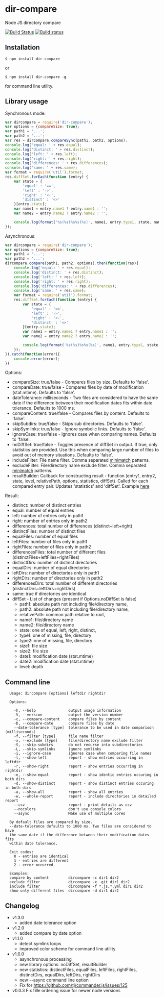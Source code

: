 dir-compare
==========
Node JS directory compare

[![Build Status](https://api.travis-ci.org/gliviu/dir-compare.svg?branch=master)](https://travis-ci.org/gliviu/dir-compare)
[![Build status](https://ci.appveyor.com/api/projects/status/fpnqkr2gfg7pwkxk/branch/master?svg=true)](https://ci.appveyor.com/project/gliviu/dir-compare)

## Installation
```shell
$ npm install dir-compare
```
or
```shell
$ npm install dir-compare -g
```
for command line utility.

## Library usage
Synchronous mode:
```javascript
var dircompare = require('dir-compare');
var options = {compareSize: true};
var path1 = '...';
var path2 = '...';
var res = dircompare.compareSync(path1, path2, options);
console.log('equal: ' + res.equal);
console.log('distinct: ' + res.distinct);
console.log('left: ' + res.left);
console.log('right: ' + res.right);
console.log('differences: ' + res.differences);
console.log('same: ' + res.same);
var format = require('util').format;
res.diffSet.forEach(function (entry) {
    var state = {
        'equal' : '==',
        'left' : '->',
        'right' : '<-',
        'distinct' : '<>'
    }[entry.state];
    var name1 = entry.name1 ? entry.name1 : '';
    var name2 = entry.name2 ? entry.name2 : '';

    console.log(format('%s(%s)%s%s(%s)', name1, entry.type1, state, name2, entry.type2));
});
```
Asynchronous:
```javascript
var dircompare = require('dir-compare');
var options = {compareSize: true};
var path1 = '...';
var path2 = '...';
dircompare.compare(path1, path2, options).then(function(res){
    console.log('equal: ' + res.equal);
    console.log('distinct: ' + res.distinct);
    console.log('left: ' + res.left);
    console.log('right: ' + res.right);
    console.log('differences: ' + res.differences);
    console.log('same: ' + res.same);
    var format = require('util').format;
    res.diffSet.forEach(function (entry) {
        var state = {
            'equal' : '==',
            'left' : '->',
            'right' : '<-',
            'distinct' : '<>'
        }[entry.state];
        var name1 = entry.name1 ? entry.name1 : '';
        var name2 = entry.name2 ? entry.name2 : '';

        console.log(format('%s(%s)%s%s(%s)', name1, entry.type1, state, name2, entry.type2));
    });    
}).catch(function(error){
    console.error(error);
})
```

Options:

* compareSize: true/false - Compares files by size. Defaults to 'false'.
* compareDate: true/false - Compares files by date of modification (stat.mtime). Defaults to 'false'.
* dateTolerance: milliseconds - Two files are considered to have the same date if the difference between their modification dates fits within date tolerance. Defaults to 1000 ms.
* compareContent: true/false - Compares files by content. Defaults to 'false'.
* skipSubdirs: true/false - Skips sub directories. Defaults to 'false'.
* skipSymlinks: true/false - Ignore symbolic links. Defaults to 'false'.
* ignoreCase: true/false - Ignores case when comparing names. Defaults to 'false'.
* noDiffSet: true/false - Toggles presence of diffSet in output. If true, only statistics are provided. Use this when comparing large number of files to avoid out of memory situations. Defaults to 'false'.
* includeFilter: File name filter. Comma separated [minimatch](https://www.npmjs.com/package/minimatch) patterns.
* excludeFilter: File/directory name exclude filter. Comma separated [minimatch](https://www.npmjs.com/package/minimatch) patterns.
* resultBuilder: Callback for constructing result -  function (entry1, entry2, state, level, relativePath, options, statistics, diffSet). Called for each compared entry pair. Updates 'statistics' and 'diffSet'. Example [here](https://raw.githubusercontent.com/gliviu/dir-compare/master/defaultResultBuilderCallback.js)

Result:

* distinct: number of distinct entries
* equal: number of equal entries
* left: number of entries only in path1
* right: number of entries only in path2
* differences: total number of differences (distinct+left+right)
* distinctFiles: number of distinct files
* equalFiles: number of equal files
* leftFiles: number of files only in path1
* rightFiles: number of files only in path2
* differencesFiles: total number of different files (distinctFiles+leftFiles+rightFiles)
* distinctDirs: number of distinct directories
* equalDirs: number of equal directories
* leftDirs: number of directories only in path1
* rightDirs: number of directories only in path2
* differencesDirs: total number of different directories (distinctDirs+leftDirs+rightDirs)
* same: true if directories are identical
* diffSet - List of changes (present if Options.noDiffSet is false)
    * path1: absolute path not including file/directory name,
    * path2: absolute path not including file/directory name,
    * relativePath: common path relative to root,
    * name1: file/directory name
    * name2: file/directory name
    * state: one of equal, left, right, distinct,
    * type1: one of missing, file, directory
    * type2: one of missing, file, directory
    * size1: file size
    * size2: file size
    * date1: modification date (stat.mtime)
    * date2: modification date (stat.mtime)
    * level: depth


## Command line
```
  Usage: dircompare [options] leftdir rightdir

  Options:

    -h, --help               output usage information
    -V, --version            output the version number
    -c, --compare-content    compare files by content
    -D, --compare-date       compare files by date
    --date-tolerance [type]  tolerance to be used in date comparison (milliseconds)
    -f, --filter [type]      file name filter
    -x, --exclude [type]     file/directory name exclude filter
    -S, --skip-subdirs       do not recurse into subdirectories
    -L, --skip-symlinks      ignore symlinks
    -i, --ignore-case        ignores case when comparing file names
    -l, --show-left          report - show entries occurring in leftdir
    -r, --show-right         report - show entries occurring in rightdir
    -e, --show-equal         report - show identic entries occuring in both dirs
    -d, --show-distinct      report - show distinct entries occuring in both dirs
    -a, --show-all           report - show all entries
    -w, --whole-report       report - include directories in detailed report
    --csv                    report - print details as csv
    --nocolors               don't use console colors
    --async                  Make use of multiple cores

  By default files are compared by size.
  --date-tolerance defaults to 1000 ms. Two files are considered to have
  the same date if the difference between their modification dates fits
  within date tolerance.

  Exit codes:
    0 - entries are identical
    1 - entries are different
    2 - error occurred

  Examples:
  compare by content         dircompare -c dir1 dir2
  exclude filter             dircompare -x .git dir1 dir2
  include filter             dircompare -f *.js,*.yml dir1 dir2
  show only different files  dircompare -d dir1 dir2
```

## Changelog
* v1.3.0
	* added date tolerance option
* v1.2.0
	* added compare by date option
* v1.1.0
    * detect symlink loops
    * improved color scheme for command line utility
* v1.0.0
    * asynchronous processing
    * new library options: noDiffSet, resultBuilder
    * new statistics: distinctFiles, equalFiles, leftFiles, rightFiles, distinctDirs, equalDirs, leftDirs, rightDirs
    * new --async command line option
    * Fix for https://github.com/tj/commander.js/issues/125
* v0.0.3 Fix fille ordering issue for newer node versions
